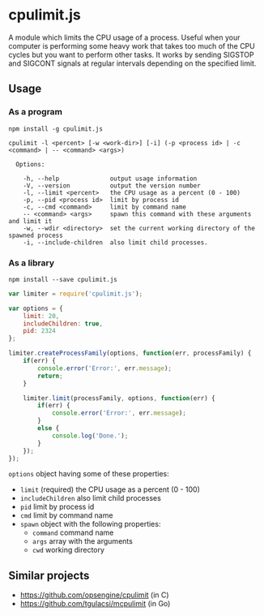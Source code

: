 # cpulimit.js

A module which limits the CPU usage of a process. Useful when your computer is performing some heavy work that takes too much of the CPU cycles but you want to perform other tasks. It works by sending SIGSTOP and SIGCONT signals at regular intervals depending on the specified limit.

## Usage

### As a program

`npm install -g cpulimit.js`

```
cpulimit -l <percent> [-w <work-dir>] [-i] (-p <process id> | -c <command> | -- <command> <args>)

  Options:

    -h, --help              output usage information
    -V, --version           output the version number
    -l, --limit <percent>   the CPU usage as a percent (0 - 100)
    -p, --pid <process id>  limit by process id
    -c, --cmd <command>     limit by command name
    -- <command> <args>     spawn this command with these arguments and limit it
    -w, --wdir <directory>  set the current working directory of the spawned process
    -i, --include-children  also limit child processes.
```

### As a library

`npm install --save cpulimit.js`

```javascript
var limiter = require('cpulimit.js');

var options = {
    limit: 20,
    includeChildren: true,
    pid: 2324
};

limiter.createProcessFamily(options, function(err, processFamily) {
    if(err) {
        console.error('Error:', err.message);
        return;
    }

    limiter.limit(processFamily, options, function(err) {
        if(err) {
            console.error('Error:', err.message);
        }
        else {
            console.log('Done.');
        }
    });
});
```

`options` object having some of these properties:
  * `limit` (required) the CPU usage as a percent (0 - 100)
  * `includeChildren` also limit child processes
  * `pid` limit by process id
  * `cmd` limit by command name
  * `spawn` object with the following properties:
    * `command` command name
    * `args` array with the arguments
    * `cwd` working directory

## Similar projects

- https://github.com/opsengine/cpulimit (in C)
- https://github.com/tgulacsi/mcpulimit (in Go)
